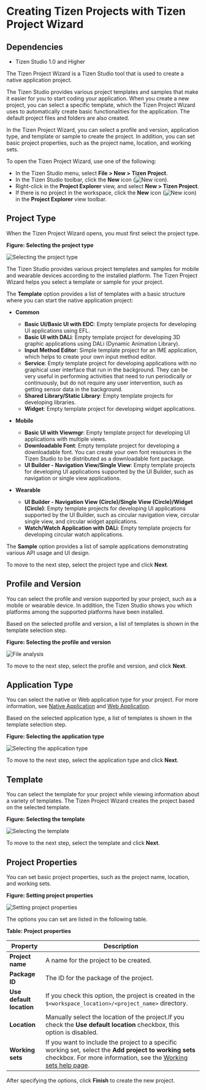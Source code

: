 # Creating Tizen Projects with Tizen Project Wizard
## Dependencies

- Tizen Studio 1.0 and Higher


The Tizen Project Wizard is a Tizen Studio tool that is used to create a native application project.

The Tizen Studio provides various project templates and samples that make it easier for you to start coding your application. When you create a new project, you can select a specific template, which the Tizen Project Wizard uses to automatically create basic functionalities for the application. The default project files and folders are also created.

In the Tizen Project Wizard, you can select a profile and version, application type, and template or sample to create the project. In addition, you can set basic project properties, such as the project name, location, and working sets.

To open the Tizen Project Wizard, use one of the following:

- In the Tizen Studio menu, select **File > New > Tizen Project**.
- In the Tizen Studio toolbar, click the **New** icon (![New icon](./media/project_wizard_icon_new.png)).
- Right-click in the **Project Explorer** view, and select **New > Tizen Project**.
- If there is no project in the workspace, click the **New** icon (![New icon](./media/project_wizard_icon_new.png)) in the **Project Explorer** view toolbar.

## Project Type

When the Tizen Project Wizard opens, you must first select the project type.

**Figure: Selecting the project type**

![Selecting the project type](./media/project_wizard_type.png)

The Tizen Studio provides various project templates and samples for mobile and wearable devices according to the installed platform. The Tizen Project Wizard helps you select a template or sample for your project.

The **Template** option provides a list of templates with a basic structure where you can start the native application project:

- **Common**
  - **Basic UI/Basic UI with EDC**: Empty template projects for developing UI applications using EFL.
  - **Basic UI with DALi**: Empty template project for developing 3D graphic applications using DALi (Dynamic Animation Library).
  - **Input Method Editor**: Simple template project for an IME application, which helps to create your own input method editor.
  - **Service**: Empty template project for developing applications with no graphical user interface that run in the background. They can be very useful in performing activities that need to run periodically or continuously, but do not require any user intervention, such as getting sensor data in the background.
  - **Shared Library/Static Library**: Empty template projects for developing libraries.
  - **Widget**: Empty template project for developing widget applications.

- **Mobile**
  - **Basic UI with Viewmgr**: Empty template project for developing UI applications with multiple views.
  - **Downloadable Font**: Empty template project for developing a downloadable font. You can create your own font resources in the Tizen Studio to be distributed as a downloadable font package.
  - **UI Builder - Navigation View/Single View**: Empty template projects for developing UI applications supported by the UI Builder, such as navigation or single view applications.

- **Wearable**
  - **UI Builder - Navigation View (Circle)/Single View (Circle)/Widget (Circle)**: Empty template projects for developing UI applications supported by the UI Builder, such as circular navigation view, circular single view, and circular widget applications.
  - **Watch/Watch Application with DALi**: Empty template projects for developing circular watch applications.

The **Sample** option provides a list of sample applications demonstrating various API usage and UI design.

To move to the next step, select the project type and click **Next**.

## Profile and Version

You can select the profile and version supported by your project, such as a mobile or wearable device. In addition, the Tizen Studio shows you which platforms among the supported platforms have been installed.

Based on the selected profile and version, a list of templates is shown in the template selection step.

**Figure: Selecting the profile and version**

![File analysis](./media/project_wizard_profile_n.png)

To move to the next step, select the profile and version, and click **Next**.

## Application Type

You can select the native or Web application type for your project. For more information, see [Native Application](../../../org.tizen.training/html/native/cover_page_n.htm) and [Web Application](../../../org.tizen.training/html/web/cover_page_w.htm).

Based on the selected application type, a list of templates is shown in the template selection step.

**Figure: Selecting the application type**

![Selecting the application type](./media/project_wizard_app_type_n.png)

To move to the next step, select the application type and click **Next**.

## Template

You can select the template for your project while viewing information about a variety of templates. The Tizen Project Wizard creates the project based on the selected template.

**Figure: Selecting the template**

![Selecting the template](./media/project_wizard_template.png)

To move to the next step, select the template and click **Next**.

## Project Properties

You can set basic project properties, such as the project name, location, and working sets.

**Figure: Setting project properties**

![Setting project properties](./media/project_wizard_properties.png)

The options you can set are listed in the following table.

**Table: Project properties**

| Property                 | Description                              |
| ------------------------ | ---------------------------------------- |
| **Project name**         | A name for the project to be created.    |
| **Package ID**           | The ID for the package of the project.   |
| **Use default location** | If you check this option, the project is created in the `$<workspace_location>/<project_name>` directory. |
| **Location**             | Manually select the location of the project.If you check the **Use default location** checkbox, this option is disabled. |
| **Working sets**         | If you want to include the project to a specific working set, select the **Add project to working sets** checkbox. For more information, see the [Working sets help page](http://help.eclipse.org/mars/index.jsp?topic=%2Forg.eclipse.platform.doc.user%2Fconcepts%2Fcworkset.htm). |

After specifying the options, click **Finish** to create the new project.